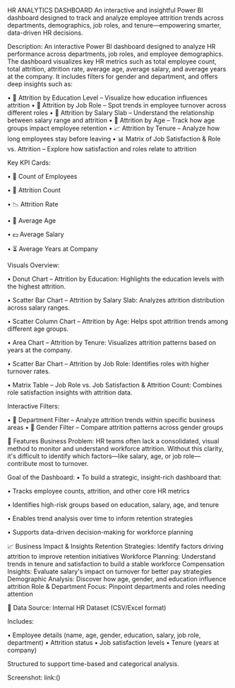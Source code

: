 HR ANALYTICS DASHBOARD
An interactive and insightful Power BI dashboard designed to track and analyze employee attrition trends across departments, demographics, job roles, 
and tenure—empowering smarter, data-driven HR decisions.

Description:
An interactive Power BI dashboard designed to analyze HR performance across departments, job roles, and employee demographics.
The dashboard visualizes key HR metrics such as total employee count, total attrition, attrition rate, average age, average salary, and average years at the company.
It includes filters for gender and department, and offers deep insights such as:

• 📍 Attrition by Education Level – Visualize how education influences attrition
• 💼 Attrition by Job Role – Spot trends in employee turnover across different roles
• 💸 Attrition by Salary Slab – Understand the relationship between salary range and attrition
• 🧓 Attrition by Age – Track how age groups impact employee retention
• 📈 Attrition by Tenure – Analyze how long employees stay before leaving
• 📊 Matrix of Job Satisfaction & Role vs. Attrition – Explore how satisfaction and roles relate to attrition

Key KPI Cards:

• 👥 Count of Employees

• 🔄 Attrition Count

• 📉 Attrition Rate

• 🧮 Average Age

• 💵 Average Salary

• ⏳ Average Years at Company

Visuals Overview:

• Donut Chart – Attrition by Education: Highlights the education levels with the highest attrition.

• Scatter Bar Chart – Attrition by Salary Slab: Analyzes attrition distribution across salary ranges.

• Scatter Column Chart – Attrition by Age: Helps spot attrition trends among different age groups.

• Area Chart – Attrition by Tenure: Visualizes attrition patterns based on years at the company.

• Scatter Bar Chart – Attrition by Job Role: Identifies roles with higher turnover rates.

• Matrix Table – Job Role vs. Job Satisfaction & Attrition Count: Combines role satisfaction insights with attrition data.

Interactive Filters:

• 📍 Department Filter – Analyze attrition trends within specific business areas
• 🚻 Gender Filter – Compare attrition patterns across gender groups

🌟 Features
Business Problem:
HR teams often lack a consolidated, visual method to monitor and understand workforce attrition. Without this clarity, it's difficult to identify which factors—like salary, age, 
or job role—contribute most to turnover.

Goal of the Dashboard:
• To build a strategic, insight-rich dashboard that:

• Tracks employee counts, attrition, and other core HR metrics

• Identifies high-risk groups based on education, salary, age, and tenure

• Enables trend analysis over time to inform retention strategies

• Supports data-driven decision-making for workforce planning

📈 Business Impact & Insights
Retention Strategies: Identify factors driving attrition to improve retention initiatives
Workforce Planning: Understand trends in tenure and satisfaction to build a stable workforce
Compensation Insights: Evaluate salary's impact on turnover for better pay strategies
Demographic Analysis: Discover how age, gender, and education influence attrition
Role & Department Focus: Pinpoint departments and roles needing attention

📂 Data Source: Internal HR Dataset (CSV/Excel format)

Includes:

• Employee details (name, age, gender, education, salary, job role, department)
• Attrition status
• Job satisfaction levels
• Tenure (years at company)

Structured to support time-based and categorical analysis.

Screenshot:
link:()
